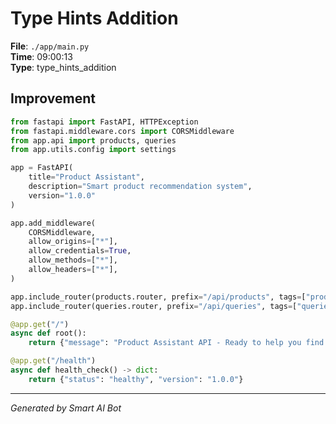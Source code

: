 # Type Hints Addition

**File**: `./app/main.py`  
**Time**: 09:00:13  
**Type**: type_hints_addition

## Improvement

```python
from fastapi import FastAPI, HTTPException
from fastapi.middleware.cors import CORSMiddleware
from app.api import products, queries
from app.utils.config import settings

app = FastAPI(
    title="Product Assistant",
    description="Smart product recommendation system",
    version="1.0.0"
)

app.add_middleware(
    CORSMiddleware,
    allow_origins=["*"],
    allow_credentials=True,
    allow_methods=["*"],
    allow_headers=["*"],
)

app.include_router(products.router, prefix="/api/products", tags=["products"])
app.include_router(queries.router, prefix="/api/queries", tags=["queries"])

@app.get("/")
async def root():
    return {"message": "Product Assistant API - Ready to help you find products"}

@app.get("/health")
async def health_check() -> dict:
    return {"status": "healthy", "version": "1.0.0"}
```

---
*Generated by Smart AI Bot*

